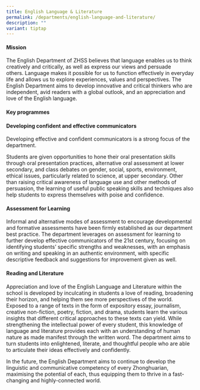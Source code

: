 ```yaml
---
title: English Language & Literature
permalink: /departments/english-language-and-literature/
description: ""
variant: tiptap
---
```

<h4><strong>Mission</strong></h4>
<p>The English Department of ZHSS believes that language enables us to think
creatively and critically, as well as express our views and persuade others.&nbsp;Language
makes it possible for us to function effectively in everyday life and allows
us to explore experiences, values and perspectives.&nbsp;The English Department
aims to develop innovative and critical thinkers who are independent, avid
readers with a global outlook, and an appreciation and love of the English
language. &nbsp;</p>
<p></p>
<h4><strong>Key programmes</strong></h4>
<h4><strong>Developing confident and effective communicators</strong></h4>
<p>Developing effective and confident communicators is a strong focus of
the department.&nbsp;</p>
<p>Students are given opportunities to hone their oral presentation skills
through oral presentation practices, alternative oral assessment at lower
secondary, and class debates on gender, social, sports, environment, ethical
issues, particularly related to science, at upper secondary.&nbsp;Other
than raising critical awareness of language use and other methods of persuasion,
the learning of useful public speaking skills and techniques also help
students to express themselves with poise and confidence.</p>
<h4><strong>Assessment for Learning</strong></h4>
<p>Informal and alternative modes of assessment to encourage developmental
and formative assessments have been firmly established as our department
best practice. The department leverages on assessment for learning to further
develop effective communicators of the 21st century, focusing on identifying
students’ specific strengths and weaknesses, with an emphasis on writing
and speaking in an authentic environment, with specific descriptive feedback
and suggestions for improvement given as well.&nbsp;</p>
<h4><strong>Reading and Literature</strong></h4>
<p>Appreciation and love of the English Language and Literature within the
school is developed by inculcating in students a love of reading, broadening
their horizon, and helping them see more perspectives of the world. Exposed
to a range of texts in the form of expository essay, journalism, creative
non-fiction, poetry, fiction, and drama, students learn the various insights
that different critical approaches to these texts can yield. While strengthening
the intellectual power of every student, this knowledge of language and
literature provides each with an understanding of human nature as made
manifest through the written word. The department aims to turn students
into enlightened, literate, and thoughtful people who are able to articulate
their ideas effectively and confidently.</p>
<p></p>
<p></p>
<p>In the future, the English Department aims to continue to develop the
linguistic and communicative competency of every Zhonghuarian, maximising
the potential of each, thus equipping them to thrive in a fast-changing
and highly-connected world.</p>
<p></p>